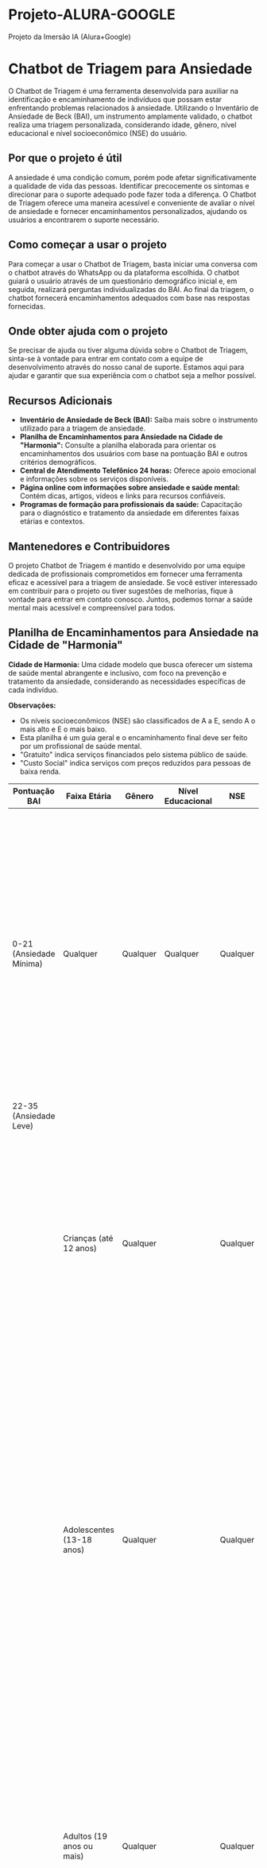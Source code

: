 # Projeto-ALURA-GOOGLE
Projeto da Imersão IA (Alura+Google)

# Chatbot de Triagem para Ansiedade

O Chatbot de Triagem é uma ferramenta desenvolvida para auxiliar na identificação e encaminhamento de indivíduos que possam estar enfrentando problemas relacionados à ansiedade. Utilizando o Inventário de Ansiedade de Beck (BAI), um instrumento amplamente validado, o chatbot realiza uma triagem personalizada, considerando idade, gênero, nível educacional e nível socioeconômico (NSE) do usuário.

## Por que o projeto é útil

A ansiedade é uma condição comum, porém pode afetar significativamente a qualidade de vida das pessoas. Identificar precocemente os sintomas e direcionar para o suporte adequado pode fazer toda a diferença. O Chatbot de Triagem oferece uma maneira acessível e conveniente de avaliar o nível de ansiedade e fornecer encaminhamentos personalizados, ajudando os usuários a encontrarem o suporte necessário.

## Como começar a usar o projeto

Para começar a usar o Chatbot de Triagem, basta iniciar uma conversa com o chatbot através do WhatsApp ou da plataforma escolhida. O chatbot guiará o usuário através de um questionário demográfico inicial e, em seguida, realizará perguntas individualizadas do BAI. Ao final da triagem, o chatbot fornecerá encaminhamentos adequados com base nas respostas fornecidas.

## Onde obter ajuda com o projeto

Se precisar de ajuda ou tiver alguma dúvida sobre o Chatbot de Triagem, sinta-se à vontade para entrar em contato com a equipe de desenvolvimento através do nosso canal de suporte. Estamos aqui para ajudar e garantir que sua experiência com o chatbot seja a melhor possível.

## Recursos Adicionais

- **Inventário de Ansiedade de Beck (BAI):** Saiba mais sobre o instrumento utilizado para a triagem de ansiedade.
- **Planilha de Encaminhamentos para Ansiedade na Cidade de "Harmonia":** Consulte a planilha elaborada para orientar os encaminhamentos dos usuários com base na pontuação BAI e outros critérios demográficos.
- **Central de Atendimento Telefônico 24 horas:** Oferece apoio emocional e informações sobre os serviços disponíveis.
- **Página online com informações sobre ansiedade e saúde mental:** Contém dicas, artigos, vídeos e links para recursos confiáveis.
- **Programas de formação para profissionais da saúde:** Capacitação para o diagnóstico e tratamento da ansiedade em diferentes faixas etárias e contextos.

## Mantenedores e Contribuidores

O projeto Chatbot de Triagem é mantido e desenvolvido por uma equipe dedicada de profissionais comprometidos em fornecer uma ferramenta eficaz e acessível para a triagem de ansiedade. Se você estiver interessado em contribuir para o projeto ou tiver sugestões de melhorias, fique à vontade para entrar em contato conosco. Juntos, podemos tornar a saúde mental mais acessível e compreensível para todos.

## Planilha de Encaminhamentos para Ansiedade na Cidade de "Harmonia"

**Cidade de Harmonia:** Uma cidade modelo que busca oferecer um sistema de saúde mental abrangente e inclusivo, com foco na prevenção e tratamento da ansiedade, considerando as necessidades específicas de cada indivíduo.

**Observações:**

- Os níveis socioeconômicos (NSE) são classificados de A a E, sendo A o mais alto e E o mais baixo.
- Esta planilha é um guia geral e o encaminhamento final deve ser feito por um profissional de saúde mental.
- "Gratuito" indica serviços financiados pelo sistema público de saúde.
- "Custo Social" indica serviços com preços reduzidos para pessoas de baixa renda.

| Pontuação BAI | Faixa Etária | Gênero | Nível Educacional | NSE | Encaminhamento Sugerido | Observações |
| --- | --- | --- | --- | --- | --- | --- |
| 0-21 (Ansiedade Mínima) | Qualquer | Qualquer | Qualquer | Qualquer | - Grupos de apoio: Encontros semanais gratuitos em diferentes regiões da cidade, com foco em bem-estar, mindfulness e gerenciamento do estresse.- Aplicativos de Meditação: Acesso gratuito a aplicativo com meditações guiadas e exercícios de respiração.- Programas de Bem-Estar: Oficinas gratuitas em centros comunitários com temas como yoga, Tai Chi Chuan e alimentação consciente. | - Incentivar hábitos saudáveis e desenvolvimento de resiliência.- Monitorar os níveis de ansiedade e reavaliar se necessário. |
| 22-35 (Ansiedade Leve) |  |  |  |  |  |  |
|  | Crianças (até 12 anos) | Qualquer |  | Qualquer | - Ludoterapia: Sessões individuais ou em grupo com psicólogos especializados em atendimento infantil (Gratuito).- Arteterapia: Oficinas de expressão artística em grupo, com custo social para NSE D e E.- Escolas: Implementação de programas de educação emocional e mindfulness nas escolas. | - Abordagem lúdica e criativa para lidar com a ansiedade.- Envolvimento da família no processo terapêutico. |
|  | Adolescentes (13-18 anos) | Qualquer |  | Qualquer | - Grupos de apoio para adolescentes: Encontros semanais gratuitos com foco em questões típicas da adolescência, como ansiedade social e pressão escolar.- Terapia Cognitivo-Comportamental (TCC) individual: Disponível em Unidades Básicas de Saúde (UBS) e Centros de Atenção Psicossocial (CAPS) - Gratuito.- Programas de orientação vocacional e profissional: Gratuitos em escolas e centros comunitários, auxiliando na tomada de decisões e redução da ansiedade relacionada ao futuro. | - Abordagem que leva em consideração os desafios específicos da adolescência.- Incentivo à participação ativa dos jovens em seu tratamento. |
|  | Adultos (19 anos ou mais) | Qualquer |  | Qualquer | - TCC em grupo: Oferecido em UBS e CAPS - Gratuito.- Psicoterapia individual (diversas abordagens): Disponível em UBS e CAPS (Gratuito), com opção de custo social em clínicas particulares para NSE D e E.- Programas de mindfulness para adultos: Oferecidos em centros comunitários e online, com custo social para NSE D e E. | - Oferecer diferentes opções de tratamento de acordo com as preferências do paciente.- Flexibilizar horários de atendimento para facilitar o acesso. |
| 36-63 (Ansiedade Moderada) | Qualquer | Qualquer | Qualquer | Qualquer | - Avaliação detalhada com psicólogo ou psiquiatra: Disponível em UBS e CAPS (Gratuito).- TCC individual: Gratuito em UBS e CAPS, com opção de custo social em clínicas particulares para NSE D e E.- Uso de medicação para ansiedade: Prescrição e acompanhamento por psiquiatra em UBS e CAPS (Gratuito). | - Combinação de terapia e medicação, se necessário.- Acompanhamento regular para avaliar a efetividade do tratamento. |
| Acima de 63 (Ansiedade Grave) | Qualquer | Qualquer | Qualquer | Qualquer | - Avaliação e acompanhamento prioritário com psiquiatra: Disponível em CAPS (Gratuito).- TCC individual: Gratuito em CAPS, com opção de custo social em clínicas particulares para NSE D e E.- Terapia em grupo: Oferecida em CAPS (Gratuito).- Uso de medicação para ansiedade: Prescrição e acompanhamento por psiquiatra em CAPS (Gratuito).- Internação psiquiátrica: Disponível em casos de crise aguda ou risco de suicídio (Gratuito). | - Abordagem multidisciplinar com foco na estabilização dos sintomas e melhora da qualidade de vida.- Apoio familiar e social durante o tratamento. |

**Recursos Adicionais:**

- **Central de Atendimento Telefônico 24 horas:** Oferece apoio emocional e informações sobre os serviços disponíveis.
- **Página online com informações sobre ansiedade e saúde mental:** Contém dicas, artigos, vídeos e links para recursos confiáveis.
- **Programas de formação para profissionais da saúde:** Capacitação para o diagnóstico e tratamento da ansiedade em diferentes faixas etárias e contextos.

A cidade de "Harmonia" busca oferecer um sistema de saúde mental acolhedor, acessível e que atenda às necessidades de todos os seus cidadãos.
